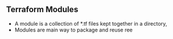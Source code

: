 ## Terraform Modules
- A module is a collection of *.tf files kept together in a directory,
- Modules are main way to package and reuse ree
